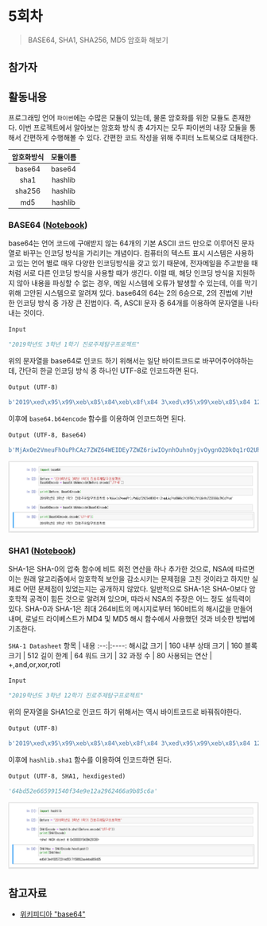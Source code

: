 # 5회차

> BASE64, SHA1, SHA256, MD5 암호화 해보기

## 참가자


## 활동내용

프로그래밍 언어 `파이썬`에는 수많은 모듈이 있는데, 물론 암호화를 위한 모듈도 존재한다. 이번 프로젝트에서 알아보는 암호화 방식 총 4가지는 모두 파이썬의 내장 모듈을 통해서 간편하게 수행해볼 수 있다. 간편한 코드 작성을 위해 주피터 노트북으로 대체한다.

암호화방식 | 모듈이름
:--------:|:-------:
base64 | base64
sha1 | hashlib
sha256 | hashlib
md5 | hashlib

### BASE64 ([Notebook](jupyter%20notebook/5일차-base64.ipynb))

base64는 언어 코드에 구애받지 않는 64개의 기본 ASCII 코드 만으로 이루어진 문자열로 바꾸는 인코딩 방식을 가리키는 개념이다. 컴퓨터의 텍스트 표시 시스템은 사용하고 있는 언어 별로 매우 다양한 인코딩방식을 갖고 있기 때문에, 전자메일을 주고받을 때처럼 서로 다른 인코딩 방식을 사용할 때가 생긴다. 이럴 때, 해당 인코딩 방식을 지원하지 않아 내용을 파싱할 수 없는 경우, 메일 시스템에 오류가 발생할 수 있는데, 이를 막기 위해 고안된 시스템으로 알려져 있다. base64의 64는 2의 6승으로, 2의 진법에 기반한 인코딩 방식 중 가장 큰 진법이다. 즉, ASCII 문자 중 64개를 이용하여 문자열을 나타내는 것이다.

`Input`
```py
"2019학년도 3학년 1학기 진로주제탐구프로젝트"
```

위의 문자열을 base64로 인코드 하기 위해서는 일단 바이트코드로 바꾸어주어야하는데, 간단히 한글 인코딩 방식 중 하나인 UTF-8로 인코드하면 된다. 

`Output (UTF-8)`
```py
b'2019\xed\x95\x99\xeb\x85\x84\xeb\x8f\x84 3\xed\x95\x99\xeb\x85\x84 12\xed\x95\x99\xea\xb8\xb0 \xec\xa7\x84\xeb\xa1\x9c\xec\xa3\xbc\xec\xa0\x9c\xed\x83\x90\xea\xb5\xac\xed\x94\x84\xeb\xa1\x9c\xec\xa0\x9d\xed\x8a\xb8'
```

이후에 `base64.b64encode` 함수를 이용하여 인코드하면 된다.

`Output (UTF-8, Base64)`
```py
b'MjAxOe2VmeuFhOuPhCAz7ZWZ64WEIDEy7ZWZ6riwIOynhOuhnOyjvOygnO2DkOq1rO2UhOuhnOygne2KuA=='
```


![](리소스/5일차-1.PNG)

### SHA1 ([Notebook](jupyter%20notebook/5일차-SHA1.ipynb))

SHA-1은 SHA-0의 압축 함수에 비트 회전 연산을 하나 추가한 것으로, NSA에 따르면 이는 원래 알고리즘에서 암호학적 보안을 감소시키는 문제점을 고친 것이라고 하지만 실제로 어떤 문제점이 있었는지는 공개하지 않았다. 일반적으로 SHA-1은 SHA-0보다 암호학적 공격이 힘든 것으로 알려져 있으며, 따라서 NSA의 주장은 어느 정도 설득력이 있다. SHA-0과 SHA-1은 최대 264비트의 메시지로부터 160비트의 해시값을 만들어 내며, 로널드 라이베스트가 MD4 및 MD5 해시 함수에서 사용했던 것과 비슷한 방법에 기초한다.

`SHA-1 Datasheet`
항목 | 내용
:--:|:----:
해시값 크기 | 160
내부 상태 크기 | 160
블록 크기 | 512
길이 한계 | 64
워드 크기 | 32
과정 수 | 80
사용되는 연산 | +,and,or,xor,rotl

`Input`
```py
"2019학년도 3학년 12학기 진로주제탐구프로젝트"
```

위의 문자열을 SHA1으로 인코드 하기 위해서는 역시 바이트코드로 바꿔줘야한다.

`Output (UTF-8)`
```py
b'2019\xed\x95\x99\xeb\x85\x84\xeb\x8f\x84 3\xed\x95\x99\xeb\x85\x84 12\xed\x95\x99\xea\xb8\xb0 \xec\xa7\x84\xeb\xa1\x9c\xec\xa3\xbc\xec\xa0\x9c\xed\x83\x90\xea\xb5\xac\xed\x94\x84\xeb\xa1\x9c\xec\xa0\x9d\xed\x8a\xb8'
```

이후에 `hashlib.sha1` 함수를 이용하여 인코드하면 된다.

`Output (UTF-8, SHA1, hexdigested)`
```py
'64bd52e665991540f34e9e12a2962466a9b85c6a'
```


![](리소스/5일차-2.PNG)


## 참고자료
- [위키피디아 "base64"](https://ko.wikipedia.org/wiki/%EB%B2%A0%EC%9D%B4%EC%8A%A464#cite_ref-2)